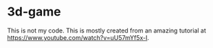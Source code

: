 # 3d-game
This is not my code. This is mostly created from an amazing tutorial at https://www.youtube.com/watch?v=uU57mYf5x-I.
